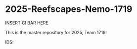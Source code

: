 # 2025-Reefscapes-Nemo-1719
INSERT CI BAR HERE

This is the master repository for 2025, Team 1719!

IDS:
